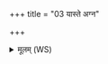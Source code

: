 +++
title = "03 यास्ते अग्न"

+++
<details><summary>मूलम् (WS)</summary>

यास्ते अग्न इषवो वात यास्ते ऽपामदित्यामुत या मरुत्सु ।  
इन्द्रश्च साम्ना वरुणश्च राजा ता वः सूर्यो बृहता शमयाति । ॥॥ ३ ॥  
मा वृक्षमज्यादित्येभ्यो मा वसुभ्यो मा रुद्रायाग्नये पार्थिवाय ।  
इन्द्रस्य शुचो वरुणस्य याः शुचस्ता वो देव्यदितिः शमयाति ॥ ४ ॥
</details>
